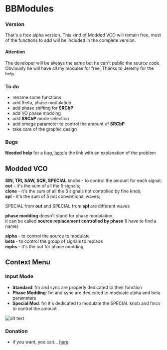 # BBModules

### Version
That's a free alpha version. This kind of Modded VCO will remain free, most of the functions to add will be included in the complete version.

#### Attention

The developer will be always the same but he can't public the source code. Obviously he will have all my modules for free. 
Thanks to Jeremy for the help.

### To do
- rename some functions<br>
- add theta, phase modulation<br>
- add phase shifting for <b>SRCbP</b><br>
- add I/O phase modding<br>
- add <b>SRCbP</b> mode selection<br>
- add omega parameter to control the amount of <b>SRCbP</b><br>
- take care of the graphic design<br>

### Bugs
<b>Needed help</b> for a bug, <a href="https://github.com/VCVRack/Rack/issues/525">here</a>'s the link with an explanation of the problem<br>

## Modded VCO

<b>SIN, TRI, SAW, SQR, SPECIAL</b> knobs - to control the amount for each signal;<br>
<b>out</b> - it's the sum of all the 5 signals;<br>
<b>clone</b> - it's the sum of all the 5 signals not controlled by fine knob;<br>
<b>spl</b> - it's the sum of 5 not conventional waves;<br>

SPECIAL from <b>out</b> and SPECIAL from <b>spl</b> are different waves

<b>phase modding</b> doesn't stand for phase modulation,<br>
it can be called <b>source replacement controlled by phase</b> (I have to find a name)

<b>alpha</b> - to control the source to modulate<br>
<b>beta</b> - to control the group of signals to replace<br>
<b>mphs</b> - it's the out for phase modding<br>

## Context Menu
### Input Mode

- <b>Standard</b>: fm and sync are properly dedicated to their function<br>
- <b>Phase Modding</b>: fm and sync are dedicated to modulate alpha and beta parameters<br>
- <b>Special Mod</b>: fm it's dedicated to modulate the SPECIAL knob and fmcv to control the amount<br>

![alt text](https://github.com/soulbridge/BBModules/blob/master/tt.png)

### Donation
- if you want, you can... <a href="https://paypal.me/bbmodules">here</a><br>
